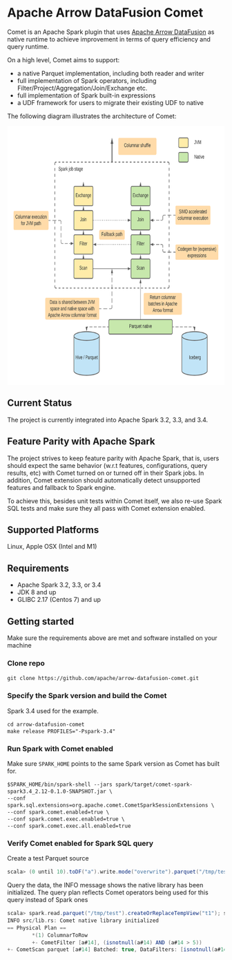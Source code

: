 <!--
Licensed to the Apache Software Foundation (ASF) under one
or more contributor license agreements.  See the NOTICE file
distributed with this work for additional information
regarding copyright ownership.  The ASF licenses this file
to you under the Apache License, Version 2.0 (the
"License"); you may not use this file except in compliance
with the License.  You may obtain a copy of the License at

  http://www.apache.org/licenses/LICENSE-2.0

Unless required by applicable law or agreed to in writing,
software distributed under the License is distributed on an
"AS IS" BASIS, WITHOUT WARRANTIES OR CONDITIONS OF ANY
KIND, either express or implied.  See the License for the
specific language governing permissions and limitations
under the License.
-->

# Apache Arrow DataFusion Comet

Comet is an Apache Spark plugin that uses [Apache Arrow DataFusion](https://arrow.apache.org/datafusion/)
as native runtime to achieve improvement in terms of query efficiency and query runtime.

On a high level, Comet aims to support:
- a native Parquet implementation, including both reader and writer
- full implementation of Spark operators, including
  Filter/Project/Aggregation/Join/Exchange etc.
- full implementation of Spark built-in expressions
- a UDF framework for users to migrate their existing UDF to native

The following diagram illustrates the architecture of Comet:

<a href="doc/comet-overview.png"><img src="doc/comet-overview.png" align="center" height="600" width="750" ></a>

## Current Status

The project is currently integrated into Apache Spark 3.2, 3.3, and 3.4.

## Feature Parity with Apache Spark

The project strives to keep feature parity with Apache Spark, that is,
users should expect the same behavior (w.r.t features, configurations,
query results, etc) with Comet turned on or turned off in their Spark
jobs. In addition, Comet extension should automatically detect unsupported
features and fallback to Spark engine.

To achieve this, besides unit tests within Comet itself, we also re-use
Spark SQL tests and make sure they all pass with Comet extension
enabled.

## Supported Platforms

Linux, Apple OSX (Intel and M1)

## Requirements

- Apache Spark 3.2, 3.3, or 3.4
- JDK 8 and up
- GLIBC 2.17 (Centos 7) and up

## Getting started

Make sure the requirements above are met and software installed on your machine

### Clone repo
```commandline
git clone https://github.com/apache/arrow-datafusion-comet.git
```

### Specify the Spark version and build the Comet
Spark 3.4 used for the example.
```
cd arrow-datafusion-comet
make release PROFILES="-Pspark-3.4"
```

### Run Spark with Comet enabled
Make sure `SPARK_HOME` points to the same Spark version as Comet has built for.

```
$SPARK_HOME/bin/spark-shell --jars spark/target/comet-spark-spark3.4_2.12-0.1.0-SNAPSHOT.jar \
--conf spark.sql.extensions=org.apache.comet.CometSparkSessionExtensions \
--conf spark.comet.enabled=true \
--conf spark.comet.exec.enabled=true \
--conf spark.comet.exec.all.enabled=true
```

### Verify Comet enabled for Spark SQL query  

Create a test Parquet source
```scala
scala> (0 until 10).toDF("a").write.mode("overwrite").parquet("/tmp/test")
```

Query the data, the INFO message shows the native library has been initialized.
The query plan reflects Comet operators being used for this query instead of Spark ones
```scala
scala> spark.read.parquet("/tmp/test").createOrReplaceTempView("t1"); spark.sql("select * from t1 where a > 5").explain
INFO src/lib.rs: Comet native library initialized
== Physical Plan ==
        *(1) ColumnarToRow
        +- CometFilter [a#14], (isnotnull(a#14) AND (a#14 > 5))
+- CometScan parquet [a#14] Batched: true, DataFilters: [isnotnull(a#14), (a#14 > 5)], Format: CometParquet, Location: InMemoryFileIndex(1 paths)[file:/tmp/test], PartitionFilters: [], PushedFilters: [IsNotNull(a), GreaterThan(a,5)], ReadSchema: struct<a:int>
```
